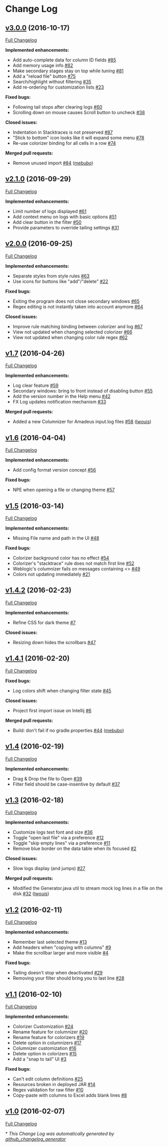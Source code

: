 # Change Log

## [v3.0.0](https://bintray.com/joffrey-bion/applications/fx-log/3.0.0) (2016-10-17)
[Full Changelog](https://github.com/joffrey-bion/fx-log/compare/v2.1.0...v3.0.0)

**Implemented enhancements:**

- Add auto-complete data for column ID fields [\#85](https://github.com/joffrey-bion/fx-log/issues/85)
- Add memory usage info [\#82](https://github.com/joffrey-bion/fx-log/issues/82)
- Make secondary stages stay on top while tuning [\#81](https://github.com/joffrey-bion/fx-log/issues/81)
- Add a "reload file" button [\#75](https://github.com/joffrey-bion/fx-log/issues/75)
- Search/highlight without filtering [\#35](https://github.com/joffrey-bion/fx-log/issues/35)
- Add re-ordering for customization lists [\#23](https://github.com/joffrey-bion/fx-log/issues/23)

**Fixed bugs:**

- Following tail stops after clearing logs [\#60](https://github.com/joffrey-bion/fx-log/issues/60)
- Scrolling down on mouse causes Scroll button to uncheck [\#38](https://github.com/joffrey-bion/fx-log/issues/38)

**Closed issues:**

- Indentation in Stacktraces is not preserved [\#87](https://github.com/joffrey-bion/fx-log/issues/87)
- "Stick to bottom" icon looks like it will expand some menu [\#78](https://github.com/joffrey-bion/fx-log/issues/78)
- Re-use colorizer binding for all cells in a row [\#74](https://github.com/joffrey-bion/fx-log/issues/74)

**Merged pull requests:**

- Remove unused import [\#84](https://github.com/joffrey-bion/fx-log/pull/84) ([mebubo](https://github.com/mebubo))

## [v2.1.0](https://bintray.com/joffrey-bion/applications/fx-log/2.1.0) (2016-09-29)
[Full Changelog](https://github.com/joffrey-bion/fx-log/compare/v2.0.0...v2.1.0)

**Implemented enhancements:**

- Limit number of logs displayed [\#61](https://github.com/joffrey-bion/fx-log/issues/61)
- Add context menu on logs with basic options [\#51](https://github.com/joffrey-bion/fx-log/issues/51)
- Add clear button in the filter [\#50](https://github.com/joffrey-bion/fx-log/issues/50)
- Provide parameters to override tailing settings [\#31](https://github.com/joffrey-bion/fx-log/issues/31)

## [v2.0.0](https://bintray.com/joffrey-bion/applications/fx-log/2.0.0) (2016-09-25)
[Full Changelog](https://github.com/joffrey-bion/fx-log/compare/v1.7...v2.0.0)

**Implemented enhancements:**

- Separate styles from style rules [\#63](https://github.com/joffrey-bion/fx-log/issues/63)
- Use icons for buttons like "add"/"delete" [\#22](https://github.com/joffrey-bion/fx-log/issues/22)

**Fixed bugs:**

- Exiting the program does not close secondary windows [\#65](https://github.com/joffrey-bion/fx-log/issues/65)
- Regex editing is not instantly taken into account anymore [\#64](https://github.com/joffrey-bion/fx-log/issues/64)

**Closed issues:**

- Improve rule matching binding between colorizer and log [\#67](https://github.com/joffrey-bion/fx-log/issues/67)
- View not updated when changing selected colorizer [\#66](https://github.com/joffrey-bion/fx-log/issues/66)
- View not updated when changing color rule regex [\#62](https://github.com/joffrey-bion/fx-log/issues/62)

## [v1.7](https://bintray.com/joffrey-bion/applications/fx-log/1.7) (2016-04-26)
[Full Changelog](https://github.com/joffrey-bion/fx-log/compare/v1.6...v1.7)

**Implemented enhancements:**

- Log clear feature [\#59](https://github.com/joffrey-bion/fx-log/issues/59)
- Secondary windows: bring to front instead of disabling button [\#55](https://github.com/joffrey-bion/fx-log/issues/55)
- Add the version number in the Help menu [\#42](https://github.com/joffrey-bion/fx-log/issues/42)
- FX Log updates notification mechanism [\#33](https://github.com/joffrey-bion/fx-log/issues/33)

**Merged pull requests:**

- Added a new Columnizer for Amadeus input.log files [\#58](https://github.com/joffrey-bion/fx-log/pull/58) ([lwouis](https://github.com/lwouis))

## [v1.6](https://bintray.com/joffrey-bion/applications/fx-log/1.6) (2016-04-04)
[Full Changelog](https://github.com/joffrey-bion/fx-log/compare/v1.5...v1.6)

**Implemented enhancements:**

- Add config format version concept [\#56](https://github.com/joffrey-bion/fx-log/issues/56)

**Fixed bugs:**

- NPE when opening a file or changing theme [\#57](https://github.com/joffrey-bion/fx-log/issues/57)

## [v1.5](https://bintray.com/joffrey-bion/applications/fx-log/1.5) (2016-03-14)
[Full Changelog](https://github.com/joffrey-bion/fx-log/compare/v1.4.2...v1.5)

**Implemented enhancements:**

- Missing File name and path in the UI [\#48](https://github.com/joffrey-bion/fx-log/issues/48)

**Fixed bugs:**

- Colorizer background color has no effect [\#54](https://github.com/joffrey-bion/fx-log/issues/54)
- Colorizer's "stacktrace" rule does not match first line [\#52](https://github.com/joffrey-bion/fx-log/issues/52)
- Weblogic's columnizer fails on messages containing \<\> [\#49](https://github.com/joffrey-bion/fx-log/issues/49)
- Colors not updating immediately [\#21](https://github.com/joffrey-bion/fx-log/issues/21)

## [v1.4.2](https://bintray.com/joffrey-bion/applications/fx-log/1.4.2) (2016-02-23)
[Full Changelog](https://github.com/joffrey-bion/fx-log/compare/v1.4.1...v1.4.2)

**Implemented enhancements:**

- Refine CSS for dark theme [\#7](https://github.com/joffrey-bion/fx-log/issues/7)

**Closed issues:**

- Resizing down hides the scrollbars [\#47](https://github.com/joffrey-bion/fx-log/issues/47)

## [v1.4.1](https://bintray.com/joffrey-bion/applications/fx-log/1.4.1) (2016-02-20)
[Full Changelog](https://github.com/joffrey-bion/fx-log/compare/v1.4...v1.4.1)

**Fixed bugs:**

- Log colors shift when changing filter state [\#45](https://github.com/joffrey-bion/fx-log/issues/45)

**Closed issues:**

- Project first import issue on Intellij [\#6](https://github.com/joffrey-bion/fx-log/issues/6)

**Merged pull requests:**

- Build: don't fail if no gradle.properties [\#44](https://github.com/joffrey-bion/fx-log/pull/44) ([mebubo](https://github.com/mebubo))

## [v1.4](https://bintray.com/joffrey-bion/applications/fx-log/1.4) (2016-02-19)
[Full Changelog](https://github.com/joffrey-bion/fx-log/compare/v1.3...v1.4)

**Implemented enhancements:**

- Drag & Drop the file to Open [\#39](https://github.com/joffrey-bion/fx-log/issues/39)
- Filter field should be case-insentive by default [\#37](https://github.com/joffrey-bion/fx-log/issues/37)

## [v1.3](https://bintray.com/joffrey-bion/applications/fx-log/1.3) (2016-02-18)
[Full Changelog](https://github.com/joffrey-bion/fx-log/compare/v1.2...v1.3)

**Implemented enhancements:**

- Customize logs text font and size [\#36](https://github.com/joffrey-bion/fx-log/issues/36)
- Toggle "open last file" via a preference [\#12](https://github.com/joffrey-bion/fx-log/issues/12)
- Toggle "skip empty lines" via a preference [\#11](https://github.com/joffrey-bion/fx-log/issues/11)
- Remove blue border on the data table when its focused [\#2](https://github.com/joffrey-bion/fx-log/issues/2)

**Closed issues:**

- Slow logs display \(and jumps\) [\#27](https://github.com/joffrey-bion/fx-log/issues/27)

**Merged pull requests:**

- Modified the Generator.java util to stream mock log lines in a file on the disk [\#32](https://github.com/joffrey-bion/fx-log/pull/32) ([lwouis](https://github.com/lwouis))

## [v1.2](https://bintray.com/joffrey-bion/applications/fx-log/1.2) (2016-02-11)
[Full Changelog](https://github.com/joffrey-bion/fx-log/compare/v1.1...v1.2)

**Implemented enhancements:**

- Remember last selected theme [\#13](https://github.com/joffrey-bion/fx-log/issues/13)
- Add headers when "copying with columns" [\#9](https://github.com/joffrey-bion/fx-log/issues/9)
- Make the scrollbar larger and more visible [\#4](https://github.com/joffrey-bion/fx-log/issues/4)

**Fixed bugs:**

- Tailing doesn't stop when deactivated [\#29](https://github.com/joffrey-bion/fx-log/issues/29)
- Removing your filter should bring you to last line [\#28](https://github.com/joffrey-bion/fx-log/issues/28)

## [v1.1](https://bintray.com/joffrey-bion/applications/fx-log/1.1) (2016-02-10)
[Full Changelog](https://github.com/joffrey-bion/fx-log/compare/v1.0...v1.1)

**Implemented enhancements:**

- Colorizer Customization [\#24](https://github.com/joffrey-bion/fx-log/issues/24)
- Rename feature for columnizer [\#20](https://github.com/joffrey-bion/fx-log/issues/20)
- Rename feature for colorizers [\#19](https://github.com/joffrey-bion/fx-log/issues/19)
- Delete option in columnizers [\#17](https://github.com/joffrey-bion/fx-log/issues/17)
- Columnizer customization [\#16](https://github.com/joffrey-bion/fx-log/issues/16)
- Delete option in colorizers [\#15](https://github.com/joffrey-bion/fx-log/issues/15)
- Add a "snap to tail" UI [\#3](https://github.com/joffrey-bion/fx-log/issues/3)

**Fixed bugs:**

- Can't edit column definitions [\#25](https://github.com/joffrey-bion/fx-log/issues/25)
- Resources broken in deployed JAR [\#14](https://github.com/joffrey-bion/fx-log/issues/14)
- Regex validation for raw filter [\#10](https://github.com/joffrey-bion/fx-log/issues/10)
- Copy-paste with columns to Excel adds blank lines [\#8](https://github.com/joffrey-bion/fx-log/issues/8)

## [v1.0](https://bintray.com/joffrey-bion/applications/fx-log/1.0) (2016-02-07)
[Full Changelog](https://github.com/joffrey-bion/fx-log/compare/v0.9...v1.0)



\* *This Change Log was automatically generated by [github_changelog_generator](https://github.com/skywinder/Github-Changelog-Generator)*
